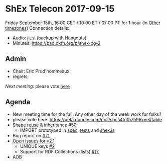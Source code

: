 # ShEx Telecon 2017-09-15

Friday September 15th, 16:00 CET / 10:00 ET / 07:00 PT for 1 hour (in [Other timezones](https://www.timeanddate.com/worldclock/fixedtime.html?msg=ShEx+CG&iso=20170818T16&p1=195&ah=1))
Connection details:

* Audio: [jit.si](https://meet.jit.si/ShEx) (backup with [Hangouts](http://tinyurl.com/ShEx-hangouts))
* Minutes: https://pad.okfn.org/p/shex-cg-2

## Admin

 * Chair: Eric Prud'hommeaux
 * regrets: 

*Next meeting*: please vote [here](https://beta.doodle.com/poll/sbcs4tnfh7h96xee#table)

## Agenda
 * New meeting time for the fall. Any other day of the week work for folks?
  * please vote here: https://beta.doodle.com/poll/sbcs4tnfh7h96xee#table
 * Shape reuse & inheritance [#50](https://github.com/shexSpec/shex/issues/50)
   * IMPORT prototyped in [spec](https://rawgit.com/shexSpec/spec/import/index.html#import), [tests](https://github.com/shexSpec/shexTest/blob/import/validation/manifest.ttl#L15573) and [shex.js](https://github.com/shexSpec/shex.js/compare/import#diff-a9d027e31516f822e4f74c72b0982dec)
 * Bug report on [#71](https://github.com/shexSpec/shex/issues/71)
 * [Open Issues for v2.1](https://github.com/shexSpec/shex/issues?q=is%3Aopen+is%3Aissue+milestone%3A2.1)
   * UNIQUE keys [#2](https://github.com/shexSpec/shex/issues/2)
   * Support for RDF Collections (lists) [#17](https://github.com/shexSpec/shex/issues/17)
 * AOB 
